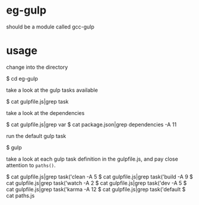 eg-gulp
======

should be a module called gcc-gulp


usage
======

change into the directory

  $ cd eg-gulp

take a look at the gulp tasks available

  $ cat gulpfile.js|grep task

take a look at the dependencies

  $ cat gulpfile.js|grep var
  $ cat package.json|grep dependencies -A 11

run the default gulp task

  $ gulp

take a look at each gulp task definition in the gulpfile.js, and pay close attention to `paths()`.

  $ cat gulpfile.js|grep task\(\'clean -A 5
  $ cat gulpfile.js|grep task\(\'build -A 9
  $ cat gulpfile.js|grep task\(\'watch -A 2
  $ cat gulpfile.js|grep task\(\'dev -A 5
  $ cat gulpfile.js|grep task\(\'karma -A 12
  $ cat gulpfile.js|grep task\(\'default
  $ cat paths.js
